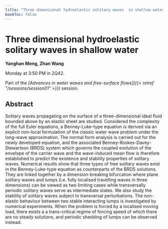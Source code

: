```yaml
---
title: "Three dimensional hydroelastic solitary waves  in shallow water"
bookToc: false
---
```


# Three dimensional hydroelastic solitary waves  in shallow water

**Yanghan Meng, Zhan Wang**

Monday at 3:50 PM in 2Q42.

Part of the *[Advances in water waves and free-surface flows]({{< relref "/sessions/session01" >}})* session.

## Abstract

Solitary waves propagating on the surface of a three-dimensional ideal fluid bounded above by an elastic sheet are studied. Considered the complexity of the full Euler equations, a Benney-Luke-type equation is derived via an explicit non-local formulation of the classic water wave problem under the long-wave approximation. The normal form analysis is carried out for the newly developed equation, and the associated Benney-Roskes-Davey-Stewartson (BRDS) system which governs the coupled evolution of the envelope of the carrier wave and the wave-induced mean flow is therefore established to predict the existence and stability properties of solitary waves. Numerical results show that three types of free solitary waves exist in the Benney-Luke-type equation as counterparts of the BRDS solutions. They are linked together by a dimension-breaking bifurcation where plane solitary waves and lumps (i.e. fully localised travelling waves in three dimensions) can be viewed as two limiting cases while transversally periodic solitary waves serve as intermediate states. We also study the stability of solitary waves subject to transversal perturbations. The non-elastic behaviour between two stable interacting lumps is investigated by numerical experiments. When the problem is forced by a localised moving load, there exists a a trans-critical regime of forcing speed of which there are no steady solutions, and periodic shedding of lumps can be observed instead.



